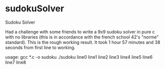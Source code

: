 # sudokuSolver
Sudoku Solver

Had a challenge with some friends to write a 9x9 sudoku solver in pure c with no libraries (this is in accordance with the french school 42's "norme" standard). This is the rough working result. It took 1 hour 57 minutes and 38 seconds from first line to working.

usage:
gcc *.c -o sudoku
./sudoku line0 line1 line2 line3 line4 line5 line6 line7 line8
